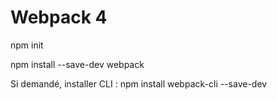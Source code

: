 # Webpack 4

npm init

npm install --save-dev webpack

Si demandé, installer CLI :
npm install webpack-cli --save-dev